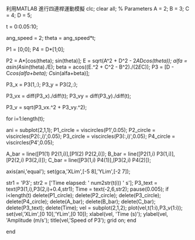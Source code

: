 利用MATLAB 進行四連桿運動模擬
clc; clear all;
% Parameters
A = 2; B = 3; C = 4; D = 5;

t = 0:0.05:10;

ang_speed = 2;
theta = ang_speed*t;

P1 = [0;0];
P4 = D*[1;0];

P2 = A*[cos(theta); sin(theta)]; 
E = sqrt(A^2 + D^2 - 2*A*D*cos(theta));
alfa = asin(A*sin(theta)./E);
beta = acos((E.^2 + C^2 - B^2)./(2*E*C));
P3 = [D - C*cos(alfa+beta); C*sin(alfa+beta)];

P3_x = P3(1,:);
P3_y = P3(2,:);

P3_vx = diff(P3_x)./diff(t);
P3_vy = diff(P3_y)./diff(t);

P3_v = sqrt(P3_vx.^2 + P3_vy.^2);

for i=1:length(t);

   ani = subplot(2,1,1);
   P1_circle = viscircles(P1',0.05);
   P2_circle = viscircles(P2(:,i)',0.05);
   P3_circle = viscircles(P3(:,i)',0.05);
   P4_circle = viscircles(P4',0.05); 
   
   A_bar = line([P1(1) P2(1,i)],[P1(2) P2(2,i)]);
   B_bar = line([P2(1,i) P3(1,i)],[P2(2,i) P3(2,i)]);
   C_bar = line([P3(1,i) P4(1)],[P3(2,i) P4(2)]);
   
   axis(ani,'equal');
   set(gca,'XLim',[-5 8],'YLim',[-2 7]);
   
   str1 = 'P3';
   str2 = ['Time elapsed: '  num2str(t(i)) ' s'];
   P3_text = text(P3(1,i),P3(2,i)+0.4,str1);
   Time = text(-2,6,str2);
   pause(0.005);
   if i<length(t)
    delete(P1_circle);
    delete(P2_circle);
    delete(P3_circle);
    delete(P4_circle);
    delete(A_bar);
    delete(B_bar);
    delete(C_bar);
    delete(P3_text);
    delete(Time);
    vel = subplot(2,1,2);
    plot(vel,t(1:i),P3_v(1:i));
    set(vel,'XLim',[0 10],'YLim',[0 10]);
    xlabel(vel, 'Time (s)');
    ylabel(vel, 'Amplitude (m/s');
    title(vel,'Speed of P3');
    grid on;
   end

end